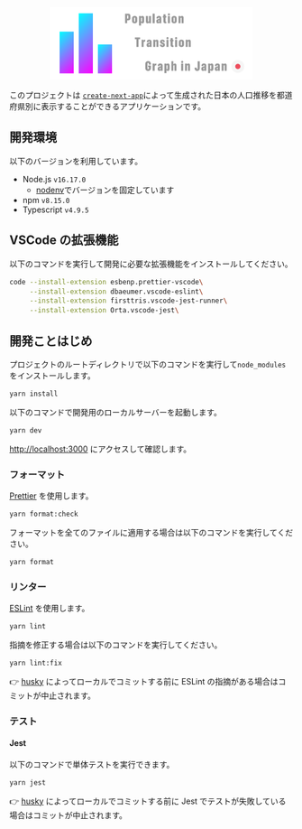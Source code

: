 <p align="center">
  <a href="">
    <img src="./public/logo.png" height="128">
  </a>
</p>

このプロジェクトは [`create-next-app`](https://github.com/vercel/next.js/tree/canary/packages/create-next-app)によって生成された日本の人口推移を都道府県別に表示することができるアプリケーションです。

## 開発環境

以下のバージョンを利用しています。

- Node.js `v16.17.0`
  - [nodenv](https://github.com/nodenv/nodenv)でバージョンを固定しています
- npm `v8.15.0`
- Typescript `v4.9.5`

## VSCode の拡張機能

以下のコマンドを実行して開発に必要な拡張機能をインストールしてください。

```sh
code --install-extension esbenp.prettier-vscode\
     --install-extension dbaeumer.vscode-eslint\
     --install-extension firsttris.vscode-jest-runner\
     --install-extension Orta.vscode-jest\
```

## 開発ことはじめ

プロジェクトのルートディレクトリで以下のコマンドを実行して`node_modules`をインストールします。

```sh
yarn install
```

以下のコマンドで開発用のローカルサーバーを起動します。

```sh
yarn dev
```

[http://localhost:3000](http://localhost:3000) にアクセスして確認します。

### フォーマット

[Prettier](https://prettier.io/) を使用します。

```sh
yarn format:check
```

フォーマットを全てのファイルに適用する場合は以下のコマンドを実行してください。

```sh
yarn format
```

### リンター

[ESLint](https://eslint.org/) を使用します。

```sh
yarn lint
```

指摘を修正する場合は以下のコマンドを実行してください。

```sh
yarn lint:fix
```

👉 [husky](https://github.com/typicode/husky) によってローカルでコミットする前に ESLint の指摘がある場合はコミットが中止されます。

### テスト

#### Jest

以下のコマンドで単体テストを実行できます。

```sh
yarn jest
```

👉 [husky](https://github.com/typicode/husky) によってローカルでコミットする前に Jest でテストが失敗している場合はコミットが中止されます。
